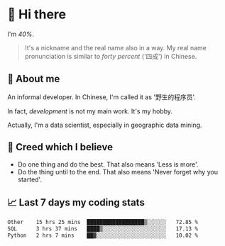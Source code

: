 # 👋 Hi there

I'm *40%*.

> It's a nickname and the real name also in a way.
> My real name pronunciation is similar to *forty percent* ('四成') in Chinese.

## :speech_balloon: About me

An informal developer. In Chinese, I'm called it as '野生的程序员'.

In fact, _development_ is not my main work. It's my hobby.

Actually, I'm a data scientist, especially in geographic data mining.

## :see_no_evil: Creed which I believe

- Do one thing and do the best. That also means 'Less is more'.
- Do the thing until to the end. That also means 'Never forget why you started'.

## :chart_with_upwards_trend: Last 7 days my coding stats

<!--START_SECTION:waka-->

```txt
Other    15 hrs 25 mins  ██████████████████▒░░░░░░   72.85 %
SQL      3 hrs 37 mins   ████▒░░░░░░░░░░░░░░░░░░░░   17.13 %
Python   2 hrs 7 mins    ██▓░░░░░░░░░░░░░░░░░░░░░░   10.02 %
```

<!--END_SECTION:waka-->
